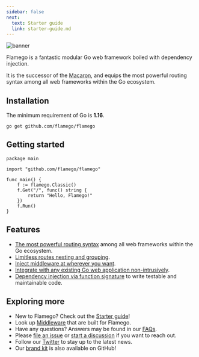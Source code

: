 ```yaml
---
sidebar: false
next:
  text: Starter guide
  link: starter-guide.md
---
```


![banner](imgs/banner.jpg)

Flamego is a fantastic modular Go web framework boiled with dependency injection.

It is the successor of the [Macaron](https://github.com/go-macaron/macaron), and equips the most powerful routing syntax among all web frameworks within the Go ecosystem.

## Installation

The minimum requirement of Go is **1.16**.

```:no-line-numbers
go get github.com/flamego/flamego
```

## Getting started

```go:no-line-numbers
package main

import "github.com/flamego/flamego"

func main() {
	f := flamego.Classic()
	f.Get("/", func() string {
		return "Hello, Flamego!"
	})
	f.Run()
}
```

## Features

- [The most powerful routing syntax](routing.md) among all web frameworks within the Go ecosystem.
- [Limitless routes nesting and grouping](routing.md#group-routes).
- [Inject middleware at wherever you want](core-concepts.md#middleware).
- [Integrate with any existing Go web application non-intrusively](faqs.md#how-do-i-integrate-into-existing-applications).
- [Dependency injection via function signature](core-concepts.md#service-injection) to write testable and maintainable code.

## Exploring more

- New to Flamego? Check out the [Starter guide](starter-guide.md)!
- Look up [Middleware](middleware/README.md) that are built for Flamego.
- Have any questions? Answers may be found in our [FAQs](faqs.md).
- Please [file an issue](https://github.com/flamego/flamego/issues) or [start a discussion](https://github.com/flamego/flamego/discussions) if you want to reach out.
- Follow our [Twitter](https://twitter.com/flamego_dev) to stay up to the latest news.
- Our [brand kit](https://github.com/flamego/brand-kit) is also available on GitHub!
